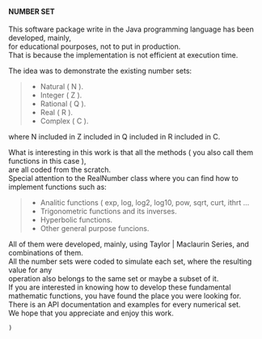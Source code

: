   
#### **NUMBER SET**  
  
This software package write in the Java programming language has been developed, mainly,  
for educational pourposes, not to put in production.  
That is because the implementation is not efficient at execution time.  
  
The idea was to demonstrate the existing number sets:  
>  
> - Natural ( N ).  
> - Integer ( Z ).  
> - Rational ( Q ).  
> - Real ( R ).  
> - Complex ( C ).  
>  
  
where N included in Z included in Q included in R included in C.  
  
What is interesting in this work is that all the methods ( you also call them functions in this case ),  
are all coded from the scratch.  
Special attention to the RealNumber class where you can find how to implement functions such as:  
>  
> - Analitic functions ( exp, log, log2, log10, pow, sqrt, curt, ithrt ...  
> - Trigonometric functions and its inverses.  
> - Hyperbolic functions.  
> - Other general purpose funcions.  
>  
  
All of them were developed, mainly, using Taylor | Maclaurin Series, and combinations of them.  
All the number sets were coded to simulate each set, where the resulting value for any  
operation also belongs to the same set or maybe a subset of it.  
If you are interested in knowing how to develop these fundamental mathematic functions, you have found the place you were looking for.  
There is an API documentation and examples for every numerical set.  
We hope that you appreciate and enjoy this work.  
  
    )   

